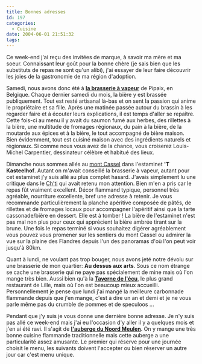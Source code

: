 ```yaml
---
title: Bonnes adresses
id: 197
categories:
  - Cuisine
date: 2004-06-01 21:51:32
tags:
---
```


Ce week-end j'ai reçu des invitées de marque, à savoir ma mère et ma soeur. Connaissant leur goût pour la bonne chère (je sais bien que les substituts de repas ne sont qu'un alibi), j'ai essayer de leur faire découvrir les joies de la gastronomie de ma région d'adoption.

Samedi, nous avons donc été à **[la brasserie à vapeur](http://www.vapeur.com/ "La brasserie à vapeur")** de Pipaix, en Belgique. Chaque dernier samedi du mois, la bière y est brassée publiquement. Tout est resté artisanal là-bas et on sent la passion qui anime le propriétaire et sa fille. Après une matinée passée autour du brassin à les regarder faire et à écouter leurs explications, il est temps d'aller se repaître. Cette fois-ci au menu il y avait du saumon fumé aux herbes, des rillettes à la bière, une multitude de fromages régionaux, du pain à la bière, de la moutarde aux épices et à la bière, le tout accompagné de bière maison. Bien évidemment, tout est cuisiné maison avec des ingrédients naturels et régionaux. Si comme nous vous avez de la chance, vous croiserez Louis-Michel Carpentier, dessinateur célèbre et habitué des lieux.

Dimanche nous sommes allés au [mont Cassel](http://www.ot-cassel.fr/ "Pays de cassel") dans l'estaminet **'T Kasteelhof**. Autant on m'avait conseillé la brasserie à vapeur, autant pour cet estaminet j'y suis allé au plus complet hasard. J'avais simplement lu une critique dans le [Ch'ti](http://www.lechti.com/ "Le Ch&#039;ti") qui avait retenu mon attention. Bien m'en a pris car le repas fût vraiment excellent. Décor flammand typique, personnel très agréable, nourriture excellente, bref une adresse à retenir. Je vous recommande particulièrement la planche apéritive composée de pâtés, de rillettes et de fromages locaux pour accompagner l'apéritif ainsi que la tarte cassonade/bière en dessert. Elle est à tomber&nbsp;! La bière de l'estaminet n'est pas mal non plus pour ceux qui apprécient la bière ambrée tirant sur la brune. Une fois le repas terminé si vous souhaitez digérer agréablement vous pouvez vous promener sur les sentiers du mont Cassel ou admirer la vue sur la plaine des Flandres depuis l'un des panoramas d'où l'on peut voir jusqu'à 80km.

Quant à lundi, ne voulant pas trop bouger, nous avons jeté notre dévolu sur une brasserie de mon quartier: **Au dessus aux arts**. Sous ce nom étrange se cache une brasserie qui ne paye pas spécialement de mine mais où l'on mange très bien. Aussi bien qu'à la **[Taverne de l'écu](http://www.lille.cci.fr/tourisme/ecu01.html "Taverne de l&#039;écu")**, le plus grand restaurant de Lille, mais où l'on est beaucoup mieux accueilli. Personnellement je pense que lundi j'ai mangé la meilleure carbonnade flammande depuis que j'en mange, c'est à dire un an et demi et je ne vous parle même pas du crumble de pommes et de speculoos ...

Pendant que j'y suis je vous donne une dernière bonne adresse. Je n'y suis pas allé ce week-end mais j'ai eu l'occasion d'y aller il y a quelques mois et j'en ai été ravi. Il s'agit de **[l'auberge du Noord Meulen](http://perso.wanadoo.fr/aubergedunoordmeulen/ "Auberge du Noord Meulen")**. On y mange une très bonne cuisine flammande traditionnelle mais cette auberge a une particularité assez amusante. Le premier qui réserve pour une journée choisit le menu, les suivants doivent l'accepter ou bien réserver un autre jour car c'est menu unique.